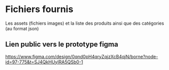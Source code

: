 # Fichiers fournis
Les assets (fichiers images) et la liste des produits ainsi que des catégories (au format json)

## Lien public vers le prototype figma
https://www.figma.com/design/0qnd0pH4qryZqjzXcB4qjN/borne?node-id=97-775&t=SJ4QkHUyIRA5QSb0-1

